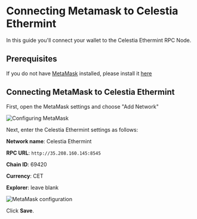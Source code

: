 # Connecting Metamask to Celestia Ethermint
<!-- markdownlint-disable MD013 -->

In this guide you'll connect your wallet to the Celestia Ethermint RPC Node.

## Prerequisites

If you do not have [MetaMask](https://metamask.io/) installed, please install it [here](https://metamask.io/download/)

## Connecting MetaMask to Celestia Ethermint

First, open the MetaMask settings and choose "Add Network"

![Configuring MetaMask](/img/configure-metamask-1.png)

Next, enter the Celestia Ethermint settings as follows:

__Network name__: Celestia Ethermint

__RPC URL__: `http://35.208.160.145:8545`

__Chain ID__: 69420

__Currency__: CET

__Explorer__: leave blank

![MetaMask configuration](/img/configure-metamask-2.png)

Click __Save__.
